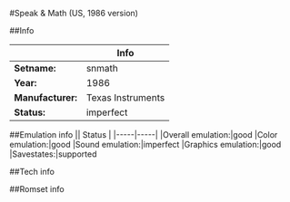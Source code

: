 #Speak & Math (US, 1986 version)

##Info

||Info|
|-----|-----|
|**Setname:**|snmath
|**Year:**|1986
|**Manufacturer:**|Texas Instruments
|**Status:**|imperfect

##Emulation info
|| Status |
|-----|-----|
|Overall emulation:|good
|Color emulation:|good
|Sound emulation:|imperfect
|Graphics emulation:|good
|Savestates:|supported

##Tech info

##Romset info

<!--- START OF EDITED COMMENT DO NOT TOUCH TEXT ABOVE-->
